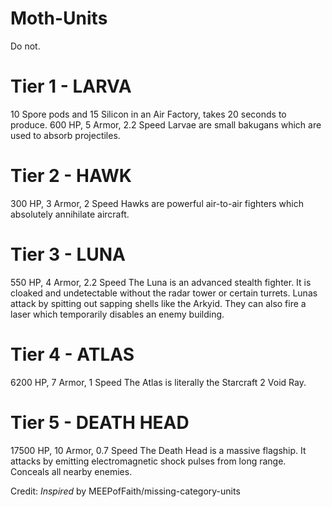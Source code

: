 # Moth-Units
Do not. <br>
<h1>Tier 1 - LARVA</h1>
10 Spore pods and 15 Silicon in an Air Factory, takes 20 seconds to produce.
600 HP, 5 Armor, 2.2 Speed
Larvae are small bakugans which are used to absorb projectiles.

<h1>Tier 2 - HAWK</h1>
300 HP, 3 Armor, 2 Speed
Hawks are powerful air-to-air fighters which absolutely annihilate aircraft.

<h1>Tier 3 - LUNA</h1>
550 HP, 4 Armor, 2.2 Speed
The Luna is an advanced stealth fighter. It is cloaked and undetectable without the radar tower or certain turrets. Lunas attack by spitting out sapping shells like the Arkyid. They can also fire a laser which temporarily disables an enemy building.

<h1>Tier 4 - ATLAS</h1>
6200 HP, 7 Armor, 1 Speed
The Atlas is literally the Starcraft 2 Void Ray.

<h1>Tier 5 - DEATH HEAD</h1>
17500 HP, 10 Armor, 0.7 Speed
The Death Head is a massive flagship. It attacks by emitting electromagnetic shock pulses from long range. Conceals all nearby enemies.

Credit:
*Inspired* by MEEPofFaith/missing-category-units
